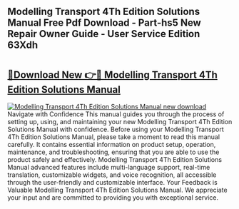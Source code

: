 ## Modelling Transport 4Th Edition Solutions Manual Free Pdf Download - Part-hs5 New Repair Owner Guide - User Service Edition 63Xdh

# <h2><a href="http://bc5026.oget.top/?id=Modelling+Transport+4Th+Edition+Solutions+Manual">🔗Download New 👉🔴 Modelling Transport 4Th Edition Solutions Manual</a></h2>

[![Modelling Transport 4Th Edition Solutions Manual new download](https://i.imgur.com/5g1atiW.png)](http://bc5026.oget.top/?id=Modelling+Transport+4Th+Edition+Solutions+Manual)
Navigate with Confidence This manual guides you through the process of setting up, using, and maintaining your new Modelling Transport 4Th Edition Solutions Manual with confidence. Before using your Modelling Transport 4Th Edition Solutions Manual, please take a moment to read this manual carefully. It contains essential information on product setup, operation, maintenance, and troubleshooting, ensuring that you are able to use the product safely and effectively. Modelling Transport 4Th Edition Solutions Manual advanced features include multi-language support, real-time translation, customizable widgets, and voice recognition, all accessible through the user-friendly and customizable interface. Your Feedback is Valuable Modelling Transport 4Th Edition Solutions Manual. We appreciate your input and are committed to providing you with exceptional service.
